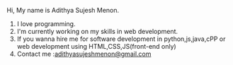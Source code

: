 Hi, My name is Adithya Sujesh Menon.
1) I love programming.
2) I'm currently working on my skills in web development.
3) If you wanna hire me for software development in python,js,java,cPP or web development using HTML,CSS,JS(front-end only) 
4) Contact me :adithyasujeshmenon@gmail.com

